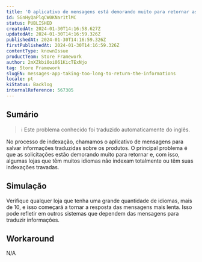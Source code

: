 ```yaml
---
title: 'O aplicativo de mensagens está demorando muito para retornar as informações'
id: 5GnHyQaPlqCW0KNar1tlMC
status: PUBLISHED
createdAt: 2024-01-30T14:16:58.627Z
updatedAt: 2024-01-30T14:16:59.326Z
publishedAt: 2024-01-30T14:16:59.326Z
firstPublishedAt: 2024-01-30T14:16:59.326Z
contentType: knownIssue
productTeam: Store Framework
author: 2mXZkbi0oi061KicTExNjo
tag: Store Framework
slugEN: messages-app-taking-too-long-to-return-the-informations
locale: pt
kiStatus: Backlog
internalReference: 567305
---
```


## Sumário

>ℹ️ Este problema conhecido foi traduzido automaticamente do inglês.


No processo de indexação, chamamos o aplicativo de mensagens para salvar informações traduzidas sobre os produtos. O principal problema é que as solicitações estão demorando muito para retornar e, com isso, algumas lojas que têm muitos idiomas não indexam totalmente ou têm suas indexações travadas.

## Simulação


Verifique qualquer loja que tenha uma grande quantidade de idiomas, mais de 10, e isso começará a tornar a resposta das mensagens mais lenta.
Isso pode refletir em outros sistemas que dependem das mensagens para traduzir informações.



## Workaround


N/A

